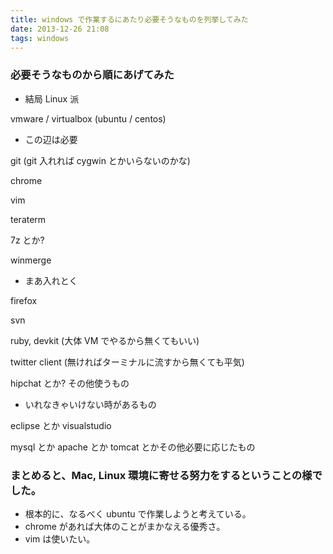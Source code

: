 ```yaml
---
title: windows で作業するにあたり必要そうなものを列挙してみた
date: 2013-12-26 21:08
tags: windows
---
```


### 必要そうなものから順にあげてみた

- 結局 Linux 派

vmware / virtualbox (ubuntu / centos)

- この辺は必要

git (git 入れれば cygwin とかいらないのかな)

chrome

vim

teraterm

7z とか?

winmerge

- まあ入れとく

firefox

svn

ruby, devkit (大体 VM でやるから無くてもいい)

twitter client (無ければターミナルに流すから無くても平気)

hipchat とか? その他使うもの

- いれなきゃいけない時があるもの

eclipse とか visualstudio

mysql とか apache とか tomcat とかその他必要に応じたもの

### まとめると、Mac, Linux 環境に寄せる努力をするということの様でした。

- 根本的に、なるべく ubuntu で作業しようと考えている。
- chrome があれば大体のことがまかなえる優秀さ。
- vim は使いたい。
